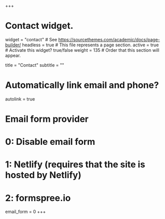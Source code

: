 +++
# Contact widget.
widget = "contact"  # See https://sourcethemes.com/academic/docs/page-builder/
headless = true  # This file represents a page section.
active = true  # Activate this widget? true/false
weight = 135  # Order that this section will appear.

title = "Contact"
subtitle = ""

# Automatically link email and phone?
autolink = true

# Email form provider
#   0: Disable email form
#   1: Netlify (requires that the site is hosted by Netlify)
#   2: formspree.io
email_form = 0
+++

<!--<form action="https://getform.io/f/0945400b-0792-4795-b3de-f58fb84bb4ea" method="POST" enctype="multipart/form-data">

    Last Name 姓 <input type="text" name="last name"><br>
    First Name 名 <input type="text" name="first name"><br>
    E-mail <input type="email" name="email"><br>
    Upload File <input type="file" name="file"><br>
    <button type="submit">Send</button>

</form>-->

<div class="cognito">
<script src="https://services.cognitoforms.com/s/Tae-yEbE2EKkVDnzbTkOsQ"></script>
<script>Cognito.load("forms", { id: "2" });</script>
</div>


